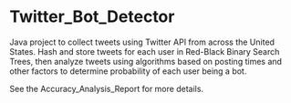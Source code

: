 # Twitter_Bot_Detector
Java project to collect tweets using Twitter API from across the United States. Hash and store tweets for each user in Red-Black Binary Search Trees, then analyze tweets using algorithms based on posting times and other factors to determine probability of each user being a bot.

See the Accuracy_Analysis_Report for more details.
